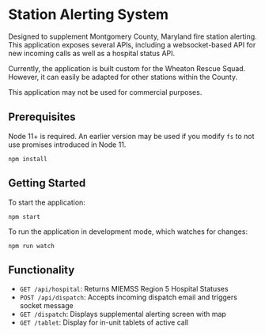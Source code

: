 # Station Alerting System

Designed to supplement Montgomery County, Maryland fire station alerting. This application exposes several APIs, including a websocket-based API for new incoming calls as well as a hospital status API.

Currently, the application is built custom for the Wheaton Rescue Squad. However, it can easily be adapted for other stations within the County.

This application may not be used for commercial purposes.

## Prerequisites

Node 11+ is required. An earlier version may be used if you modify `fs` to not use promises introduced in Node 11.

```
npm install
```

## Getting Started

To start the application:

```
npm start
```

To run the application in development mode, which watches for changes:

```
npm run watch
```

## Functionality

-   `GET /api/hospital`: Returns MIEMSS Region 5 Hospital Statuses
-   `POST /api/dispatch`: Accepts incoming dispatch email and triggers socket message
-   `GET /dispatch`: Displays supplemental alerting screen with map
-   `GET /tablet`: Display for in-unit tablets of active call
